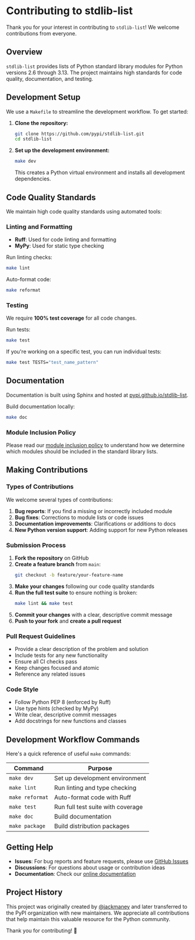 # Contributing to stdlib-list

Thank you for your interest in contributing to `stdlib-list`! We welcome contributions from everyone.

## Overview

`stdlib-list` provides lists of Python standard library modules for Python versions 2.6 through 3.13. The project maintains high standards for code quality, documentation, and testing.

## Development Setup

We use a `Makefile` to streamline the development workflow. To get started:

1. **Clone the repository:**
   ```bash
   git clone https://github.com/pypi/stdlib-list.git
   cd stdlib-list
   ```

2. **Set up the development environment:**
   ```bash
   make dev
   ```
   This creates a Python virtual environment and installs all development dependencies.

## Code Quality Standards

We maintain high code quality standards using automated tools:

### Linting and Formatting

- **Ruff**: Used for code linting and formatting
- **MyPy**: Used for static type checking

Run linting checks:
```bash
make lint
```

Auto-format code:
```bash
make reformat
```

### Testing

We require **100% test coverage** for all code changes.

Run tests:
```bash
make test
```

If you're working on a specific test, you can run individual tests:
```bash
make test TESTS="test_name_pattern"
```

## Documentation

Documentation is built using Sphinx and hosted at [pypi.github.io/stdlib-list](https://pypi.github.io/stdlib-list/).

Build documentation locally:
```bash
make doc
```

### Module Inclusion Policy

Please read our [module inclusion policy](docs/module-policy.rst) to understand how we determine which modules should be included in the standard library lists.

## Making Contributions

### Types of Contributions

We welcome several types of contributions:

1. **Bug reports**: If you find a missing or incorrectly included module
2. **Bug fixes**: Corrections to module lists or code issues
3. **Documentation improvements**: Clarifications or additions to docs
4. **New Python version support**: Adding support for new Python releases

### Submission Process

1. **Fork the repository** on GitHub
2. **Create a feature branch** from `main`:
   ```bash
   git checkout -b feature/your-feature-name
   ```
3. **Make your changes** following our code quality standards
4. **Run the full test suite** to ensure nothing is broken:
   ```bash
   make lint && make test
   ```
5. **Commit your changes** with a clear, descriptive commit message
6. **Push to your fork** and **create a pull request**

### Pull Request Guidelines

- Provide a clear description of the problem and solution
- Include tests for any new functionality
- Ensure all CI checks pass
- Keep changes focused and atomic
- Reference any related issues

### Code Style

- Follow Python PEP 8 (enforced by Ruff)
- Use type hints (checked by MyPy)
- Write clear, descriptive commit messages
- Add docstrings for new functions and classes

## Development Workflow Commands

Here's a quick reference of useful `make` commands:

| Command | Purpose |
|---------|---------|
| `make dev` | Set up development environment |
| `make lint` | Run linting and type checking |
| `make reformat` | Auto-format code with Ruff |
| `make test` | Run full test suite with coverage |
| `make doc` | Build documentation |
| `make package` | Build distribution packages |

## Getting Help

- **Issues**: For bug reports and feature requests, please use [GitHub Issues](https://github.com/pypi/stdlib-list/issues)
- **Discussions**: For questions about usage or contribution ideas
- **Documentation**: Check our [online documentation](https://pypi.github.io/stdlib-list/)

## Project History

This project was originally created by [@jackmaney](https://github.com/jackmaney) and later transferred to the PyPI organization with new maintainers. We appreciate all contributions that help maintain this valuable resource for the Python community.

Thank you for contributing! 🐍